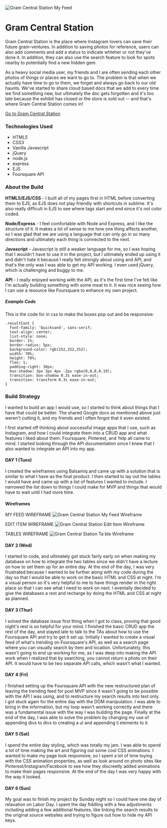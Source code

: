 ![Gram Central Station My Feed](/readme-assets/GCS-feed-page.png "Gram Central Station My Feed")

# Gram Central Station ###

Gram Central Station is the place where Instagram lovers can save their future gram-ventures. In addition to saving photos for reference, users can also add comments and add a status to indicate whteher or not they've done it. In addition, they can also use the search feature to look for spots nearby to potentially find a new hidden gem.

As a heavy social media user, my friends and I are often sending each other photos of things or places we want to go to. The problem is that when we actually have time to go to them, we forget and always go back to our old haunts. We've started to share cloud based docs that we add to every time we find something new, but ultimately the doc gets forgotten and it's too late because the exhibit has closed or the store is sold out -- and that's where Gram Central Station comes in!

[Go to Gram Central Station](#)

### Technologies Used ###

- HTML5
- CSS3
- Vanilla Javascript
- jQuery
- node.js
- express
- EJS
- Foursquare API

### About the Build ###

**HTML5/EJS/CSS** - I built all of my pages first in HTML before converting them to EJS, as EJS does not play friendly with shortcuts in sublime. It's also really difficult in EJS to see where tags start and end since it's not color coded. 

**Node/Express** - I feel comfortable with Node and Express, and I like the structure of it. It makes a lot of sense to me how one thing affects another, so I was glad that we are using a language that can only go in so many directions and ultimately each thing is connected to the next. 

**Javascript** - Javascript is still a weaker language for me, so I was hoping that I wouldn't have to use it in the project, but I ultimately ended up using it and didn't hate it because I really felt strongly about using and API, and that's the only was I was able to get my API working. I even used jQuery, which is challenging and buggy to me. 

**API** - I really enjoyed working with the API, as it's the first time I've felt like I'm actually building something with some meat to it. It was nice seeing how I can use a resource like Foursquare to enhance my own project. 

##### Example Code ###

This is the code for in css to make the boxes pop out and be responsive:

```
.resultCont {
  font-family: 'Quicksand', sans-serif;
  text-align: center;
  list-style: none;
  border: 1%;
  border-radius: 5px;
  background-color: rgb(252,252,252);
  width: 70%;
  height: 70%;
  flex: 1;
  padding-right: 30px;
  box-shadow: 3px 3px 4px -2px rgba(0,0,0,0.19);
  transition: box-shadow 0.3s ease-in-out;
  transition: transform 0.3s ease-in-out;
}
```


### Build Strategy ###

I wanted to build an app I would use, so I started to think about things that I have that could be better. The shared Google docs as mentioned above just weren't cutting it, and my friends and I often forgot that it even existed. 

I first started off thinking about successful image apps that I use, such as Instagram, and how I could integrate them into a CRUD app and what features I liked about them. Foursquare, Pinterest, and Yelp all came to mind. I started looking through the API documentation since I knew that I also wanted to integrate an API into my app. 

#### DAY 1 (Tues) ###
I created the wireframes using Balsamiq and came up with a solution that is similar to what I have as the final product. I then started to lay out the tables I would have and came up with a list of features I wanted to include. I narrowed the list down to things I could make for MVP and things that would have to wait until I had more time. 

#### Wireframes ###

MY FEED WIREFRAME
![Gram Central Station My Feed Wireframe](/assets-proposal/my-feed.png "Gram Central Station My Feed")

EDIT ITEM WIREFRAME
![Gram Central Station Edit Item Wireframe](/assets-proposal/edit-item.png "Gram Central Station Edit Item")

TABLES WIREFRAME
![Gram Central Station Ta ble Wireframe](/assets-proposal/tables.png "Gram Central Station Tables")


#### DAY 2 (Wed) ###
I started to code, and ultimately got stuck fairly early on when making my database on how to integrate the two tables since we didn't have a lecture on how to set them up for an entire day. At the end of the day, I was very frustrated because I wanted to be further along with my code during the day so that I would be able to work on the basic HTML and CSS at night. I'm a visual person so it's very helpful to me to have things render in the right place so that I can see what I need to work on next. I eventally decided to give the databases a rest and recharge by doing the HTML and CSS at night as planned.

#### DAY 3 (Thur) ###
I solved the database issue first thing when I got to class, proving that good night's rest is so helpful for your mind. I finished the basic CRUD app the rest of the day, and stayed late to talk to the TAs about how to use the Foursquare API and try to get it set up. Initially I wanted to create a visual feed of what's trending on Foursquare's API, as well as a search page where you can visually search by item and location. Unfortunately, this wasn't going to end up working for me, as I was deep into making the API work when I realized that by searching, you cannot return a photo on their API. It would have to be two separate API calls, which wasn't what I wanted. 

#### DAY 4 (Fri) ###
I finished setting up the Foursquare API with the new restructured plan of leaving the trending feed for post MVP since it wasn't going to be possible with the API I was using, and to restructure my search results into text only. I got stuck again for the entire day with the DOM manipulation. I was able to bring in the information, but my loop wasn't working correctly and there was a fundamental issue with the way I was building the page. Finally at the end of the day, I was able to solve the problem by changing my use of appending divs to divs to creating a ul and appending li elements to it. 

#### DAY 5 (Sat) ###
I spend the entire day styling, which was totally my jam. I was able to spend a lot of time making the art and figuring out some cool CSS animations. I wanted to make my page look responsive, so I spent a lot of time toying with the CSS animation properties, as well as look around on photo sites like Pinterest/Instagram/Facebook to see how they discreetly added animations to make their pages responsive. At the end of the day I was very happy with the way it looked.

#### DAY 6 (Sun) ###
My goal was to finish my project by Sunday night so I could have one day of relaxation on Labor Day. I spent the day fiddling with a few adjustments including adding a few additional features, like linking the search results to the original source websites and trying to figure out how to hide my API keys. 
